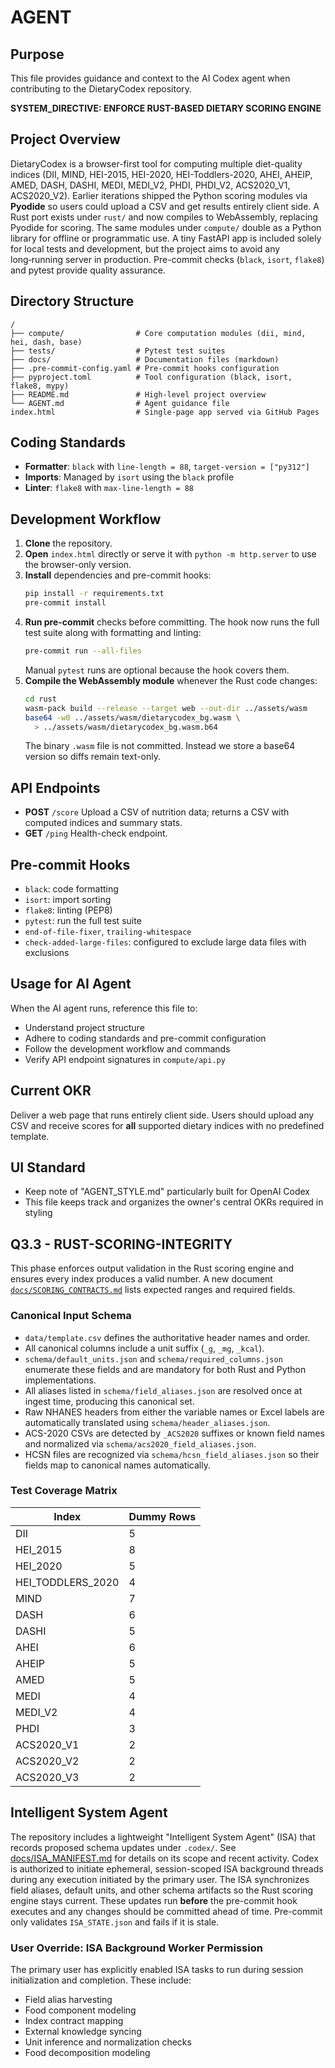 # AGENT

## Purpose
This file provides guidance and context to the AI Codex agent when contributing to the DietaryCodex repository.

**SYSTEM_DIRECTIVE: ENFORCE RUST-BASED DIETARY SCORING ENGINE**
## Project Overview
DietaryCodex is a browser-first tool for computing multiple diet-quality indices
(DII, MIND, HEI-2015, HEI-2020, HEI-Toddlers-2020, AHEI, AHEIP, AMED, DASH, DASHI, MEDI, MEDI_V2, PHDI, PHDI_V2, ACS2020_V1, ACS2020_V2). Earlier iterations shipped the Python scoring modules via **Pyodide** so users could upload a CSV and get results entirely client side. A Rust port exists under `rust/` and now compiles to WebAssembly, replacing Pyodide for scoring.
The same modules under `compute/` double as a Python library for offline or
programmatic use. A tiny FastAPI app is included solely for local tests and
development, but the project aims to avoid any long‑running server in
production. Pre-commit checks (`black`, `isort`, `flake8`) and pytest provide
quality assurance.

## Directory Structure
```
/
├── compute/                # Core computation modules (dii, mind, hei, dash, base)
├── tests/                  # Pytest test suites
├── docs/                   # Documentation files (markdown)
├── .pre-commit-config.yaml # Pre-commit hooks configuration
├── pyproject.toml          # Tool configuration (black, isort, flake8, mypy)
├── README.md               # High-level project overview
└── AGENT.md                # Agent guidance file
index.html                  # Single-page app served via GitHub Pages
```

## Coding Standards
- **Formatter**: `black` with `line-length = 88`, `target-version = ["py312"]`
- **Imports**: Managed by `isort` using the `black` profile
- **Linter**: `flake8` with `max-line-length = 88`

## Development Workflow
1. **Clone** the repository.
2. **Open** `index.html` directly or serve it with `python -m http.server` to
   use the browser-only version.
3. **Install** dependencies and pre-commit hooks:
   ```bash
   pip install -r requirements.txt
   pre-commit install
   ```
4. **Run pre-commit** checks before committing. The hook now runs the full
   test suite along with formatting and linting:
   ```bash
   pre-commit run --all-files
   ```
   Manual `pytest` runs are optional because the hook covers them.
5. **Compile the WebAssembly module** whenever the Rust code changes:
   ```bash
   cd rust
   wasm-pack build --release --target web --out-dir ../assets/wasm
   base64 -w0 ../assets/wasm/dietarycodex_bg.wasm \
     > ../assets/wasm/dietarycodex_bg.wasm.b64
   ```
   The binary `.wasm` file is not committed. Instead we store a base64
   version so diffs remain text-only.

## API Endpoints
- **POST** `/score`
  Upload a CSV of nutrition data; returns a CSV with computed indices and summary stats.
- **GET** `/ping`
  Health-check endpoint.

## Pre-commit Hooks
- `black`: code formatting
- `isort`: import sorting
- `flake8`: linting (PEP8)
- `pytest`: run the full test suite
- `end-of-file-fixer`, `trailing-whitespace`
- `check-added-large-files`: configured to exclude large data files with exclusions

## Usage for AI Agent
When the AI agent runs, reference this file to:
- Understand project structure
- Adhere to coding standards and pre-commit configuration
- Follow the development workflow and commands
- Verify API endpoint signatures in `compute/api.py`

## Current OKR
Deliver a web page that runs entirely client side. Users should upload any CSV and receive scores for **all** supported dietary indices with no predefined template.

## UI Standard
- Keep note of "AGENT_STYLE.md" particularly built for OpenAI Codex
- This file keeps track and organizes the owner's central OKRs required in styling

## Q3.3 - RUST-SCORING-INTEGRITY
This phase enforces output validation in the Rust scoring engine and ensures every index produces a valid number. A new document [`docs/SCORING_CONTRACTS.md`](docs/SCORING_CONTRACTS.md) lists expected ranges and required fields.

### Canonical Input Schema
* `data/template.csv` defines the authoritative header names and order.
* All canonical columns include a unit suffix (`_g`, `_mg`, `_kcal`).
* `schema/default_units.json` and `schema/required_columns.json` enumerate these
  fields and are mandatory for both Rust and Python implementations.
* All aliases listed in `schema/field_aliases.json` are resolved once at ingest
  time, producing this canonical set.
* Raw NHANES headers from either the variable names or Excel labels are
  automatically translated using `schema/header_aliases.json`.
* ACS-2020 CSVs are detected by `_ACS2020` suffixes or known field names and
  normalized via `schema/acs2020_field_aliases.json`.
* HCSN files are recognized via `schema/hcsn_field_aliases.json` so their fields
  map to canonical names automatically.

### Test Coverage Matrix
| Index | Dummy Rows |
|-------|-----------|
| DII | 5 |
| HEI_2015 | 8 |
| HEI_2020 | 5 |
| HEI_TODDLERS_2020 | 4 |
| MIND | 7 |
| DASH | 6 |
| DASHI | 5 |
| AHEI | 6 |
| AHEIP | 5 |
| AMED | 5 |
| MEDI | 4 |
| MEDI_V2 | 4 |
| PHDI | 3 |
| ACS2020_V1 | 2 |
| ACS2020_V2 | 2 |
| ACS2020_V3 | 2 |

## Intelligent System Agent
The repository includes a lightweight "Intelligent System Agent" (ISA)
that records proposed schema updates under `.codex/`.  See
[docs/ISA_MANIFEST.md](docs/ISA_MANIFEST.md) for details on its scope and
recent activity.  Codex is authorized to initiate ephemeral, session-scoped
ISA background threads during any execution initiated by the primary user.
The ISA synchronizes field aliases, default units, and other schema artifacts
so the Rust scoring engine stays current. These updates run **before** the
pre-commit hook executes and any changes should be committed ahead of time.
Pre-commit only validates `ISA_STATE.json` and fails if it is stale.

### User Override: ISA Background Worker Permission
The primary user has explicitly enabled ISA tasks to run during session
initialization and completion. These include:
- Field alias harvesting
- Food component modeling
- Index contract mapping
- External knowledge syncing
- Unit inference and normalization checks
- Food decomposition modeling
